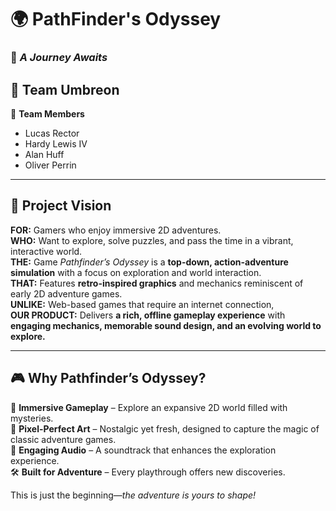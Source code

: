 # 🌍 **PathFinder's Odyssey**  
### 🦊 *A Journey Awaits*  

## 🌙 **Team Umbreon**  
👥 **Team Members**  
- Lucas Rector  
- Hardy Lewis IV  
- Alan Huff  
- Oliver Perrin  

---

## 🚀 **Project Vision**  

**FOR:** Gamers who enjoy immersive 2D adventures.  
**WHO:** Want to explore, solve puzzles, and pass the time in a vibrant, interactive world.  
**THE:** Game *Pathfinder’s Odyssey* is a **top-down, action-adventure simulation** with a focus on exploration and world interaction.  
**THAT:** Features **retro-inspired graphics** and mechanics reminiscent of early 2D adventure games.  
**UNLIKE:** Web-based games that require an internet connection,  
**OUR PRODUCT:** Delivers **a rich, offline gameplay experience** with **engaging mechanics, memorable sound design, and an evolving world to explore.**  

---

## 🎮 **Why Pathfinder’s Odyssey?**  

🌟 **Immersive Gameplay** – Explore an expansive 2D world filled with mysteries.  
🎨 **Pixel-Perfect Art** – Nostalgic yet fresh, designed to capture the magic of classic adventure games.  
🎵 **Engaging Audio** – A soundtrack that enhances the exploration experience.  
🛠️ **Built for Adventure** – Every playthrough offers new discoveries.  

This is just the beginning—*the adventure is yours to shape!*  
